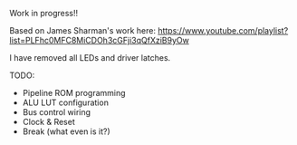 Work in progress!!

Based on James Sharman's work here: https://www.youtube.com/playlist?list=PLFhc0MFC8MiCDOh3cGFji3qQfXziB9yOw

I have removed all LEDs and driver latches.

TODO:
- Pipeline ROM programming
- ALU LUT configuration
- Bus control wiring
- Clock & Reset
- Break (what even is it?)

